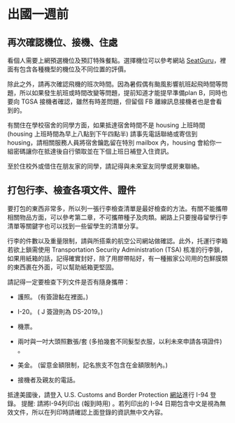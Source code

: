# 出國一週前


## 再次確認機位、接機、住處

看個人需要上網預選機位及預訂特殊餐點。選擇機位可以參考網站 [SeatGuru](http://www.seatguru.com/)，裡面有包含各種機型的機位及不同位置的評價。

除此之外，請再次確認飛機的班次時間。因為暑假偶有颱風影響航班起飛時間等問題，所以如果發生航班或時間改變等問題，提前知道才能提早準備plan B，同時也要向 TGSA 接機者確認，雖然有時差問題，但留個 FB 離線訊息接機者也是會看到的。

有關住在學校宿舍的同學方面，如果抵達宿舍時間不是 housing 上班時間 (housing 上班時間為早上八點到下午四點半) 請事先電話聯絡或寄信到 housing，請相關服務人員將宿舍鑰匙留在特別 mailbox 內，housing 會給你一組密碼讓你在抵達後自行領取並在下個上班日補登入住資訊。

至於住校外或借住在朋友家的同學，請記得與未來室友同學或房東聯絡。


## 打包行李、檢查各項文件、證件

要打包的東西非常多，所以列一張行李檢查清單是最好檢查的方法。有關不能攜帶相關物品方面，可以參考第二章，不可攜帶種子及肉類。網路上只要搜尋留學行李清單等關鍵字也可以找到一些留學生的清單分享。

行李的件數以及重量限制，請與所搭乘的航空公司網站做確認。此外，托運行李箱若欲上鎖需使用 Transportation Security Administration  (TSA)  核准的行李鎖，如果用紙箱的話，記得確實封好，除了用膠帶貼好，有一種搬家公司用的包鮮膜類的東西裹在外面，可以幫助紙箱更堅固。

請記得一定要檢查下列文件是否有隨身攜帶：

*   護照。 (有簽證黏在裡面。) 

*   I-20。 ( J 簽證則為 DS-2019。)

*   機票。

*   兩吋與一吋大頭照數張/套 (多拍幾套不同髮型衣服，以利未來申請各項證件) 。

*   美金。 (留意金額限制，記名旅支不包含在金額限制內。) 

*   接機者及親友的電話。

抵達美國後，請登入 U.S. Customs and Border Protection [網站](https://i94.cbp.dhs.gov/I94/#/home)進行 I-94 登錄。 提醒: 請將I-94列印出 (報到時用) 。若列印出的 I-94 日期包含中文是視為無效文件，所以在列印時請確認上面登錄的資訊無中文內容。
